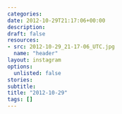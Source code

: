```yaml
---
categories:
date: 2012-10-29T21:17:06+00:00
description:
draft: false
resources:
- src: 2012-10-29_21-17-06_UTC.jpg
  name: "header"
layout: instagram
options:
  unlisted: false
stories:
subtitle:
title: "2012-10-29"
tags: []
---
```


 
